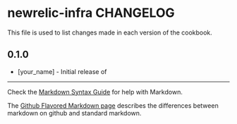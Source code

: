 newrelic-infra CHANGELOG
==================

This file is used to list changes made in each version of the  cookbook.

0.1.0
-----
- [your_name] - Initial release of 

- - -
Check the [Markdown Syntax Guide](http://daringfireball.net/projects/markdown/syntax) for help with Markdown.

The [Github Flavored Markdown page](http://github.github.com/github-flavored-markdown/) describes the differences between markdown on github and standard markdown.

